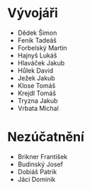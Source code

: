 # Vývojáři

+ Dědek Šimon
+ Fenik Tadeáš
+ Forbelský Martin
+ Hajnyš Lukáš
+ Hlaváček Jakub
+ Hůlek David
+ Ježek Jakub
+ Klose Tomáš
+ Krejdl Tomáš
+ Tryzna Jakub
+ Vrbata Michal

# Nezúčatnění

+ Brikner František
+ Budinský Josef
+ Dobiáš Patrik
+ Jáci Dominik
